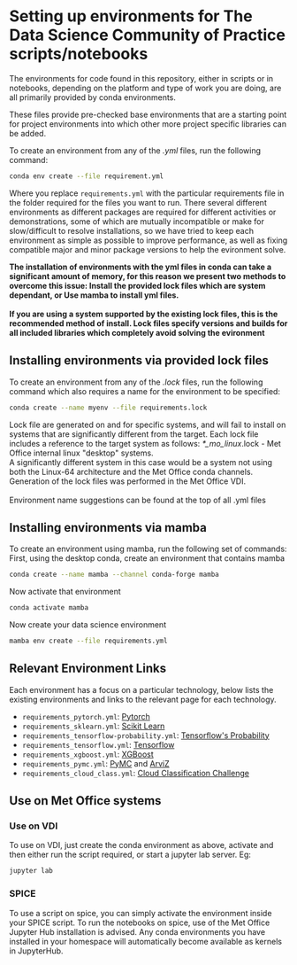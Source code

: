 # Setting up environments for The Data Science Community of Practice scripts/notebooks

The environments for code found in this repository, either in scripts or in notebooks, depending on the platform and type of work you are doing, are all primarily provided by conda environments.

These files provide pre-checked base environments that are a starting point for project environments into which other more project specific libraries can be added.

To create an environment from any of the *.yml* files, run the following command:
```bash
conda env create --file requirement.yml
```
Where you replace `requirements.yml` with the particular requirements file in the folder required for the files you want to run.
There several different environments as different packages are required for different activities or demonstrations, some of which are mutually incompatible or make for slow/difficult to resolve installations, so we have tried to keep each environment as simple as possible to improve performance, as well as fixing compatible major and minor package versions to help the evironment solve.

**The installation of environments with the yml files in conda can take a significant amount of memory, for this reason we present two methods to overcome this issue: Install the provided lock files which are system dependant, or Use mamba to install yml files.
<br><br>
If you are using a system supported by the existing lock files, this is the recommended method of install. Lock files specify versions and builds for all included libraries which completely avoid solving the evironment**

## Installing environments via provided lock files

To create an environment from any of the *.lock* files, run the following command which also requires a name for the environment to be specified:
```bash
conda create --name myenv --file requirements.lock
```

Lock file are generated on and for specific systems, and will fail to install on systems that are significantly different from the target. Each lock file includes a reference to the target system as follows:
*\*\_mo\_linux*.lock - Met Office internal linux "desktop" systems.<br>
A significantly different system in this case would be a system not using both the Linux-64 architecture and the Met Office conda channels. Generation of the lock files was performed in the Met Office VDI.<br><br>
Environment name suggestions can be found at the top of all .yml files

## Installing environments via mamba

To create an environment using mamba, run the following set of commands: <br>
First, using the desktop conda, create an environment that contains mamba
```bash
conda create --name mamba --channel conda-forge mamba
```
Now activate that environment
```bash
conda activate mamba
```
Now create your data science environment
```bash
mamba env create --file requirements.yml
```

## Relevant Environment Links
Each environment has a focus on a particular technology, below lists the existing environments and links to the relevant page for each technology.
+ `requirements_pytorch.yml`: [Pytorch](https://pytorch.org/)
+ `requirements_sklearn.yml`: [Scikit Learn](https://scikit-learn.org/)
+ `requirements_tensorflow-probability.yml`: [Tensorflow's Probability](https://www.tensorflow.org/probability/)
+ `requirements_tensorflow.yml`: [Tensorflow](https://www.tensorflow.org/)
+ `requirements_xgboost.yml`: [XGBoost](https://xgboost.ai/)
+ `requirements_pymc.yml`: [PyMC](https://www.pymc.io/welcome.html) and [ArviZ](https://python.arviz.org/en/stable/)
+ `requirements_cloud_class.yml`: [Cloud Classification Challenge](https://github.com/MetOffice/data_science_cop/tree/understanding-clouds-challenge/challenges/2023_cloud_classification)

## Use on Met Office systems

### Use on VDI

To use on VDI, just create the conda environment as above, activate and then either run the script required, or start a jupyter lab server. Eg: 
```bash 
jupyter lab 
```

### SPICE

To use a script on spice, you can simply activate the environment inside your SPICE script. To run the notebooks on spice, use of the Met Office Jupyter Hub installation is advised. Any conda environments you have installed in your homespace will automatically become available as kernels in JupyterHub.
